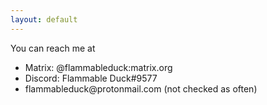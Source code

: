 ```yaml
---
layout: default
---
```

You can reach me at

<ul>
<li>Matrix: @flammableduck:matrix.org</li>
<li>Discord: Flammable Duck#9577</li>
<li>flammableduck@protonmail.com (not checked as often)</li>
</ul>
